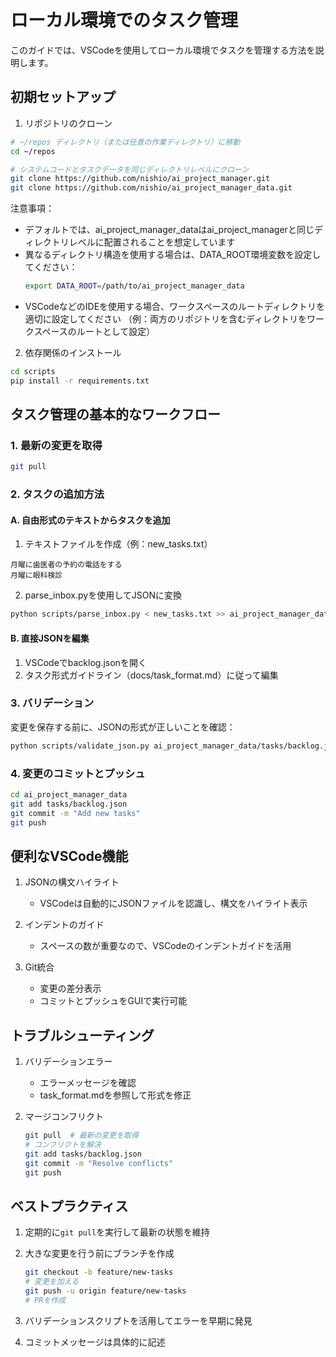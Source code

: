 # ローカル環境でのタスク管理

このガイドでは、VSCodeを使用してローカル環境でタスクを管理する方法を説明します。

## 初期セットアップ

1. リポジトリのクローン
```bash
# ~/repos ディレクトリ（または任意の作業ディレクトリ）に移動
cd ~/repos

# システムコードとタスクデータを同じディレクトリレベルにクローン
git clone https://github.com/nishio/ai_project_manager.git
git clone https://github.com/nishio/ai_project_manager_data.git
```

注意事項：
- デフォルトでは、ai_project_manager_dataはai_project_managerと同じディレクトリレベルに配置されることを想定しています
- 異なるディレクトリ構造を使用する場合は、DATA_ROOT環境変数を設定してください：
  ```bash
  export DATA_ROOT=/path/to/ai_project_manager_data
  ```
- VSCodeなどのIDEを使用する場合、ワークスペースのルートディレクトリを適切に設定してください
  （例：両方のリポジトリを含むディレクトリをワークスペースのルートとして設定）

2. 依存関係のインストール
```bash
cd scripts
pip install -r requirements.txt
```

## タスク管理の基本的なワークフロー

### 1. 最新の変更を取得
```bash
git pull
```

### 2. タスクの追加方法

#### A. 自由形式のテキストからタスクを追加
1. テキストファイルを作成（例：new_tasks.txt）
```
月曜に歯医者の予約の電話をする
月曜に眼科検診
```

2. parse_inbox.pyを使用してJSONに変換
```bash
python scripts/parse_inbox.py < new_tasks.txt >> ai_project_manager_data/tasks/backlog.json
```

#### B. 直接JSONを編集
1. VSCodeでbacklog.jsonを開く
2. タスク形式ガイドライン（docs/task_format.md）に従って編集

### 3. バリデーション
変更を保存する前に、JSONの形式が正しいことを確認：
```bash
python scripts/validate_json.py ai_project_manager_data/tasks/backlog.json
```

### 4. 変更のコミットとプッシュ
```bash
cd ai_project_manager_data
git add tasks/backlog.json
git commit -m "Add new tasks"
git push
```

## 便利なVSCode機能

1. JSONの構文ハイライト
   - VSCodeは自動的にJSONファイルを認識し、構文をハイライト表示

2. インデントのガイド
   - スペースの数が重要なので、VSCodeのインデントガイドを活用

3. Git統合
   - 変更の差分表示
   - コミットとプッシュをGUIで実行可能

## トラブルシューティング

1. バリデーションエラー
   - エラーメッセージを確認
   - task_format.mdを参照して形式を修正

2. マージコンフリクト
   ```bash
   git pull  # 最新の変更を取得
   # コンフリクトを解決
   git add tasks/backlog.json
   git commit -m "Resolve conflicts"
   git push
   ```

## ベストプラクティス

1. 定期的に`git pull`を実行して最新の状態を維持

2. 大きな変更を行う前にブランチを作成
   ```bash
   git checkout -b feature/new-tasks
   # 変更を加える
   git push -u origin feature/new-tasks
   # PRを作成
   ```

3. バリデーションスクリプトを活用してエラーを早期に発見

4. コミットメッセージは具体的に記述
